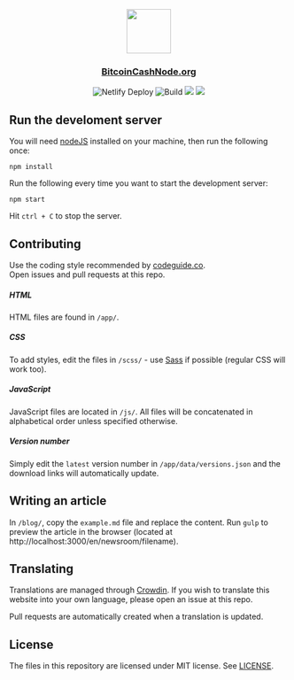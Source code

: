 <div align="center">
  <img src="app/static/img/logomark.svg" width="80">
</div>

<div align="center">
  <h3>
    <a href="https://bitcoincashnode.org">BitcoinCashNode.org</a>
  </h3>
</div>

<div align="center">
  <img src="https://api.netlify.com/api/v1/badges/27419879-7ae8-4f7b-ad2e-117fe78ce814/deploy-status" alt="Netlify Deploy">
  <img src="https://travis-ci.org/bitcoin-cash-node/bchnode-web.svg?branch=master" alt="Build">
  <a title="Crowdin" target="_blank" href="https://crowdin.com/project/bchnode-web"><img src="https://badges.crowdin.net/bchnode-web/localized.svg"></a>
  <img src="https://www.codefactor.io/repository/github/bitcoin-cash-node/bchnode-web/badge">
</div>

## Run the develoment server

You will need [nodeJS](https://nodejs.org/en/) installed on your machine, then run the following once:

```shell
npm install
```

Run the following every time you want to start the development server:

```shell
npm start
```

Hit `ctrl + C` to stop the server.

## Contributing

Use the coding style recommended by [codeguide.co](https://codeguide.co).  
Open issues and pull requests at this repo.

##### HTML

HTML files are found in `/app/`.

##### CSS

To add styles, edit the files in `/scss/` - use [Sass](https://sass-lang.com) if possible (regular CSS will work too).

##### JavaScript

JavaScript files are located in `/js/`. All files will be concatenated in alphabetical order unless specified otherwise.

##### Version number

Simply edit the `latest` version number in `/app/data/versions.json` and the download links will automatically update.

## Writing an article

In `/blog/`, copy the `example.md` file and replace the content. Run `gulp` to preview the article in the browser (located at http://localhost:3000/en/newsroom/filename).

## Translating

Translations are managed through [Crowdin](https://crowdin.com). If you wish to translate this website into your own language, please open an issue at this repo.

Pull requests are automatically created when a translation is updated.

## License

The files in this repository are licensed under MIT license. See [LICENSE](https://github.com/bitcoin-cash-node/bchnode-web/blob/master/LICENSE).
